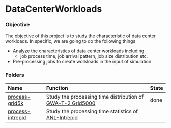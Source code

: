 DataCenterWorkloads
===================

### Objective
The objective of this project is to study the characteristic of data center workloads. In specific, we are going to do the following things
- Analyze the characteristics of data center workloads including
  - job process time, job arrival pattern, job size distribution etc.
- Pre-processing jobs to create workloads in the input of simulation

### Folders
|Name| Function| State|
|:----|:-------|:-----|
|[process-grid5k](./process-grid5k)| Study the processing time distribution of [GWA-T-2 Grid5000](https://github.com/hxwang/GreenDC-Summary/blob/master/traces/file/grid5k.md)| done|
|[process-intrepid](./process-intrepid)| Study the processing time statistics of [ANL-Intrepid](https://github.com/hxwang/GreenDC-Summary/blob/master/traces/file/intrepid.md)|
